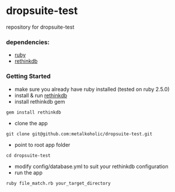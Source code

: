 # dropsuite-test
repository for dropsuite-test


### dependencies:
* [ruby](https://www.ruby-lang.org/en/)
* [rethinkdb](https://www.rethinkdb.com/)


### Getting Started
* make sure you already have ruby installed (tested on ruby 2.5.0)
* install & run [rethinkdb](https://www.rethinkdb.com/docs/install/)
* install rethinkdb gem
```
gem install rethinkdb
```
* clone the app
```
git clone git@github.com:metalkoholic/dropsuite-test.git
```
* point to root app folder
```
cd dropsuite-test
```
* modify config/database.yml to suit your rethinkdb configuration
* run the app
```
ruby file_match.rb your_target_directory
```
